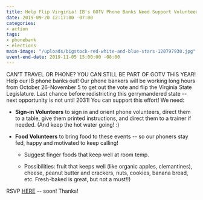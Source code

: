 ```yaml
---
title: Help Flip Virginia! IB's GOTV Phone Banks Need Support Volunteers!
date: 2019-09-20 12:17:00 -07:00
categories:
- action
tags:
- phonebank
- elections
main-image: "/uploads/bigstock-red-white-and-blue-stars-120797930.jpg"
event-end-date: 2019-11-05 15:00:00 -08:00
---
```


CAN'T TRAVEL OR PHONE? YOU CAN STILL BE PART OF GOTV THIS YEAR! Help our IB phone banks out! Our phone bankers will be working long hours from October 26-November 5 to get out the vote and flip the Virginia State Legislature. Last chance before redistricting this gerrymandered state -- next opportunity is not until 2031! You can support this effort! We need:

* **Sign-in Volunteers** to sign in and orient phone volunteers, direct them to a table, give them printed instructions, and direct them to a trainer if needed. (And keep the hot water going! :)

* **Food Volunteers** to bring food to these events -- so our phoners stay fed, happy and motivated to keep calling!

  * Suggest finger foods that keep well at room temp.

  * Possibilities: fruit that keeps well (like organic apples, clemantines), cheese, peanut butter and crackers, nuts, cookies, banana bread, etc. Fresh-baked is great, but not a must!!)

RSVP [HERE](https://www.signupgenius.com/go/8050e49aea72fa1fc1-gotv) -- soon! Thanks!